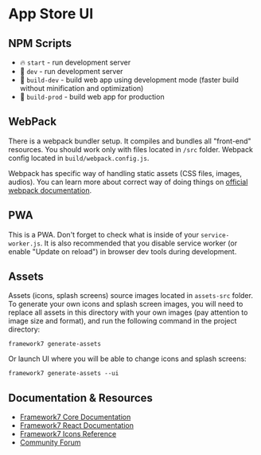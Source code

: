 # App Store UI

## NPM Scripts

* 🔥 `start` - run development server
* 🔧 `dev` - run development server
* 🔧 `build-dev` - build web app using development mode (faster build without minification and optimization)
* 🔧 `build-prod` - build web app for production

## WebPack

There is a webpack bundler setup. It compiles and bundles all "front-end" resources. You should work only with files located in `/src` folder. Webpack config located in `build/webpack.config.js`.

Webpack has specific way of handling static assets (CSS files, images, audios). You can learn more about correct way of doing things on [official webpack documentation](https://webpack.js.org/guides/asset-management/).

## PWA

This is a PWA. Don't forget to check what is inside of your `service-worker.js`. It is also recommended that you disable service worker (or enable "Update on reload") in browser dev tools during development.

## Assets

Assets (icons, splash screens) source images located in `assets-src` folder. To generate your own icons and splash screen images, you will need to replace all assets in this directory with your own images (pay attention to image size and format), and run the following command in the project directory:

```
framework7 generate-assets
```

Or launch UI where you will be able to change icons and splash screens:

```
framework7 generate-assets --ui
```

## Documentation & Resources

* [Framework7 Core Documentation](https://framework7.io/docs/)
* [Framework7 React Documentation](https://framework7.io/react/)
* [Framework7 Icons Reference](https://framework7.io/icons/)
* [Community Forum](https://forum.framework7.io)
